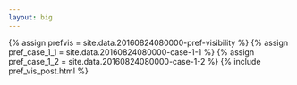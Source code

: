 ```yaml
---
layout: big
---
```

{% assign prefvis = site.data.20160824080000-pref-visibility %}
{% assign pref_case_1_1 = site.data.20160824080000-case-1-1 %}
{% assign pref_case_1_2 = site.data.20160824080000-case-1-2 %}
{% include pref_vis_post.html %}
